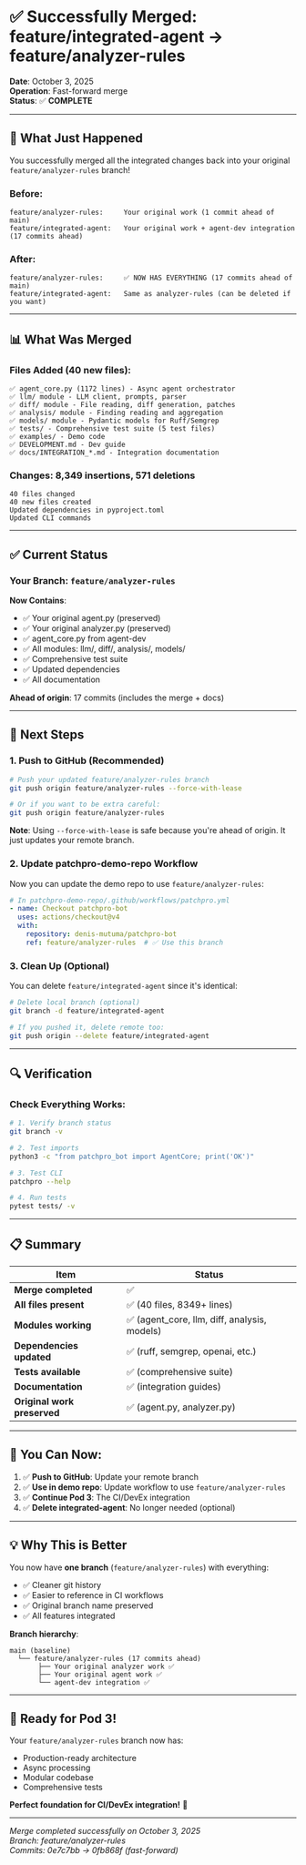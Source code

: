 # ✅ Successfully Merged: feature/integrated-agent → feature/analyzer-rules

**Date**: October 3, 2025  
**Operation**: Fast-forward merge  
**Status**: ✅ **COMPLETE**

---

## 🎉 What Just Happened

You successfully merged all the integrated changes back into your original `feature/analyzer-rules` branch!

### Before:
```
feature/analyzer-rules:     Your original work (1 commit ahead of main)
feature/integrated-agent:   Your original work + agent-dev integration (17 commits ahead)
```

### After:
```
feature/analyzer-rules:     ✅ NOW HAS EVERYTHING (17 commits ahead of main)
feature/integrated-agent:   Same as analyzer-rules (can be deleted if you want)
```

---

## 📊 What Was Merged

### Files Added (40 new files):
```
✅ agent_core.py (1172 lines) - Async agent orchestrator
✅ llm/ module - LLM client, prompts, parser
✅ diff/ module - File reading, diff generation, patches
✅ analysis/ module - Finding reading and aggregation
✅ models/ module - Pydantic models for Ruff/Semgrep
✅ tests/ - Comprehensive test suite (5 test files)
✅ examples/ - Demo code
✅ DEVELOPMENT.md - Dev guide
✅ docs/INTEGRATION_*.md - Integration documentation
```

### Changes: 8,349 insertions, 571 deletions
```
40 files changed
40 new files created
Updated dependencies in pyproject.toml
Updated CLI commands
```

---

## ✅ Current Status

### Your Branch: `feature/analyzer-rules`

**Now Contains**:
- ✅ Your original agent.py (preserved)
- ✅ Your original analyzer.py (preserved)
- ✅ agent_core.py from agent-dev
- ✅ All modules: llm/, diff/, analysis/, models/
- ✅ Comprehensive test suite
- ✅ Updated dependencies
- ✅ All documentation

**Ahead of origin**: 17 commits (includes the merge + docs)

---

## 🚀 Next Steps

### 1. Push to GitHub (Recommended)

```bash
# Push your updated feature/analyzer-rules branch
git push origin feature/analyzer-rules --force-with-lease

# Or if you want to be extra careful:
git push origin feature/analyzer-rules
```

**Note**: Using `--force-with-lease` is safe because you're ahead of origin. It just updates your remote branch.

### 2. Update patchpro-demo-repo Workflow

Now you can update the demo repo to use `feature/analyzer-rules`:

```yaml
# In patchpro-demo-repo/.github/workflows/patchpro.yml
- name: Checkout patchpro-bot
  uses: actions/checkout@v4
  with:
    repository: denis-mutuma/patchpro-bot
    ref: feature/analyzer-rules  # ✅ Use this branch
```

### 3. Clean Up (Optional)

You can delete `feature/integrated-agent` since it's identical:

```bash
# Delete local branch (optional)
git branch -d feature/integrated-agent

# If you pushed it, delete remote too:
git push origin --delete feature/integrated-agent
```

---

## 🔍 Verification

### Check Everything Works:

```bash
# 1. Verify branch status
git branch -v

# 2. Test imports
python3 -c "from patchpro_bot import AgentCore; print('OK')"

# 3. Test CLI
patchpro --help

# 4. Run tests
pytest tests/ -v
```

---

## 📋 Summary

| Item | Status |
|------|--------|
| **Merge completed** | ✅ |
| **All files present** | ✅ (40 files, 8349+ lines) |
| **Modules working** | ✅ (agent_core, llm, diff, analysis, models) |
| **Dependencies updated** | ✅ (ruff, semgrep, openai, etc.) |
| **Tests available** | ✅ (comprehensive suite) |
| **Documentation** | ✅ (integration guides) |
| **Original work preserved** | ✅ (agent.py, analyzer.py) |

---

## 🎯 You Can Now:

1. ✅ **Push to GitHub**: Update your remote branch
2. ✅ **Use in demo repo**: Update workflow to use `feature/analyzer-rules`
3. ✅ **Continue Pod 3**: The CI/DevEx integration
4. ✅ **Delete integrated-agent**: No longer needed (optional)

---

## 💡 Why This is Better

You now have **one branch** (`feature/analyzer-rules`) with everything:
- ✅ Cleaner git history
- ✅ Easier to reference in CI workflows
- ✅ Original branch name preserved
- ✅ All features integrated

**Branch hierarchy**:
```
main (baseline)
  └── feature/analyzer-rules (17 commits ahead)
       ├── Your original analyzer work ✅
       ├── Your original agent work ✅
       └── agent-dev integration ✅
```

---

## 🚀 Ready for Pod 3!

Your `feature/analyzer-rules` branch now has:
- Production-ready architecture
- Async processing
- Modular codebase
- Comprehensive tests

**Perfect foundation for CI/DevEx integration!** 🎉

---

*Merge completed successfully on October 3, 2025*  
*Branch: feature/analyzer-rules*  
*Commits: 0e7c7bb → 0fb868f (fast-forward)*
